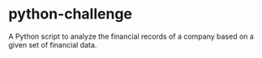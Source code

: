 # python-challenge
A Python script to analyze the financial records of a company based on a given set of financial data.
